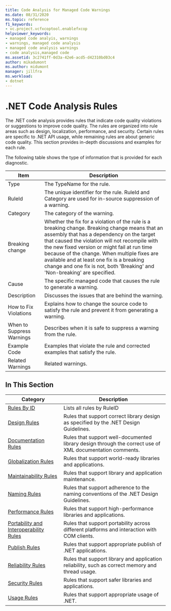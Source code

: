 ```yaml
---
title: Code Analysis for Managed Code Warnings
ms.date: 08/31/2020
ms.topic: reference
f1_keywords:
- vc.project.vcfxcoptool.enablefxcop
helpviewer_keywords:
- managed code analyis, warnings
- warnings, managed code analysis
- managed code analysis warnings
- code analysis,managed code
ms.assetid: 3c2741ff-0d3a-42e6-acd5-d42310bd03c4
author: mikadumont
ms.author: midumont
manager: jillfra
ms.workload:
- dotnet
---
```

# .NET Code Analysis Rules
The .NET code analysis provides rules that indicate code quality violations or suggestions to improve code quality. The rules are organized into rule areas such as design, localization, performance, and security. Certain rules are specific to .NET API usage, while remaining rules are about generic code quality. This section provides in-depth discussions and examples for each rule.

 The following table shows the type of information that is provided for each diagnostic.

|Item|Description|
|----------|-----------------|
|Type|The TypeName for the rule.|
|RuleId|The unique identifier for the rule. RuleId and Category are used for in-source suppression of a warning.|
|Category|The category of the warning.|
|Breaking change|Whether the fix for a violation of the rule is a breaking change. Breaking change means that an assembly that has a dependency on the target that caused the violation will not recompile with the new fixed version or might fail at run time because of the change. When multiple fixes are available and at least one fix is a breaking change and one fix is not, both 'Breaking' and 'Non-breaking' are specified.|
|Cause|The specific managed code that causes the rule to generate a warning.|
|Description|Discusses the issues that are behind the warning.|
|How to Fix Violations|Explains how to change the source code to satisfy the rule and prevent it from generating a warning.|
|When to Suppress Warnings|Describes when it is safe to suppress a warning from the rule.|
|Example Code|Examples that violate the rule and corrected examples that satisfy the rule.|
|Related Warnings|Related warnings.|

## In This Section

|Category|Description|
|-|-|
|[Rules By ID](../code-quality/code-analysis-warnings-for-managed-code-by-checkid.md)|Lists all rules by RuleID|
|[Design Rules](../code-quality/design-warnings.md)|Rules that support correct library design as specified by the .NET Design Guidelines.|
|[Documentation Rules](../code-quality/documentation-warnings.md)|Rules that support well-documented library design through the correct use of XML documentation comments.|
|[Globalization Rules](../code-quality/globalization-warnings.md)|Rules that support world-ready libraries and applications.|
|[Maintainability Rules](../code-quality/maintainability-warnings.md)|Rules that support library and application maintenance.|
|[Naming Rules](../code-quality/naming-warnings.md)|Rules that support adherence to the naming conventions of the .NET Design Guidelines.|
|[Performance Rules](../code-quality/performance-warnings.md)|Rules that support high-performance libraries and applications.|
|[Portability and Interoperability Rules](../code-quality/interoperability-warnings.md)|Rules that support portability across different platforms and interaction with COM clients.|
|[Publish Rules](../code-quality/publish-warnings.md)|Rules that support appropriate publish of .NET applications.|
|[Reliability Rules](../code-quality/reliability-warnings.md)|Rules that support library and application reliability, such as correct memory and thread usage.|
|[Security Rules](../code-quality/security-warnings.md)|Rules that support safer libraries and applications.|
|[Usage Rules](../code-quality/usage-warnings.md)|Rules that support appropriate usage of .NET.|
